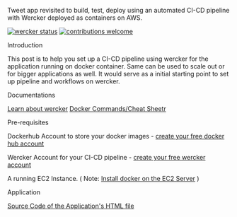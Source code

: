 Tweet app revisited to build, test, deploy using an automated CI-CD pipeline with Wercker deployed as containers on AWS.

[![wercker status](https://app.wercker.com/status/9cac93950da19c6b6ae466fc53458cd0/s/master "wercker status")](https://app.wercker.com/project/byKey/9cac93950da19c6b6ae466fc53458cd0)  [![contributions welcome](https://img.shields.io/badge/contributions-welcome-brightgreen.svg?style=flat)](https://github.com/dwyl/esta/issues)



Introduction

This post is to help you set up a CI-CD pipeline using wercker for the application running on docker container. Same can be used to scale out or for bigger applications as well. It would serve as a initial starting point to set up pipeline and workflows on wercker. 

Documentations

<a href="http://devcenter.wercker.com/docs/home">Learn about wercker</a>
<a href="https://www.docker.com/sites/default/files/Docker_CheatSheet_08.09.2016_0.pdf">Docker Commands/Cheat Sheetr</a>

Pre-requisites 

Dockerhub Account to store your docker images - <a href="https://hub.docker.com/">create your free docker hub account</a>

Wercker Account for your CI-CD pipeline - <a href="http://www.wercker.com/pricing">create your free wercker account</a>

A running EC2 Instance. ( Note: <a href="https://docs.docker.com/engine/installation/#prior-releases">Install docker on the EC2 Server</a> )

Application

<a href="https://github.com/dockersamples/linux_tweet_app">Source Code of the Application's HTML file</a>


